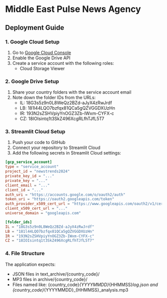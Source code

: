 # Middle East Pulse News Agency

## Deployment Guide

### 1. Google Cloud Setup
1. Go to [Google Cloud Console](https://console.cloud.google.com)
2. Enable the Google Drive API
3. Create a service account with the following roles:
   - Cloud Storage Viewer

### 2. Google Drive Setup
1. Share your country folders with the service account email
2. Note down the folder IDs from the URLs:
   - IL: 18G3s5z9n0L8WeQz2BZd-aJyX4zRwJrdf
   - LB: 181l44LQO7bzfqx81QCa5gQZVGGDXUzHn
   - IR: 193N2sZSHVpiyYnOGZ3Zb-IWxm-CYFX-c
   - CZ: 18IOIsintq1t3SkZ496XcgRLfhTJfL5T7

### 3. Streamlit Cloud Setup
1. Push your code to GitHub
2. Connect your repository to Streamlit Cloud
3. Add the following secrets in Streamlit Cloud settings:

```toml
[gcp_service_account]
type = "service_account"
project_id = "newstrends2024"
private_key_id = "..."
private_key = "..."
client_email = "..."
client_id = "..."
auth_uri = "https://accounts.google.com/o/oauth2/auth"
token_uri = "https://oauth2.googleapis.com/token"
auth_provider_x509_cert_url = "https://www.googleapis.com/oauth2/v1/certs"
client_x509_cert_url = "..."
universe_domain = "googleapis.com"

[folder_ids]
IL = "18G3s5z9n0L8WeQz2BZd-aJyX4zRwJrdf"
LB = "181l44LQO7bzfqx81QCa5gQZVGGDXUzHn"
IR = "193N2sZSHVpiyYnOGZ3Zb-IWxm-CYFX-c"
CZ = "18IOIsintq1t3SkZ496XcgRLfhTJfL5T7"
```

### 4. File Structure
The application expects:
- JSON files in text_archive/{country_code}/
- MP3 files in archive/{country_code}/
- Files named like: {country_code}_{YYYYMMDD}_{HHMMSS}_log.json and {country_code}_{YYYYMMDD}_{HHMMSS}_analysis.mp3
